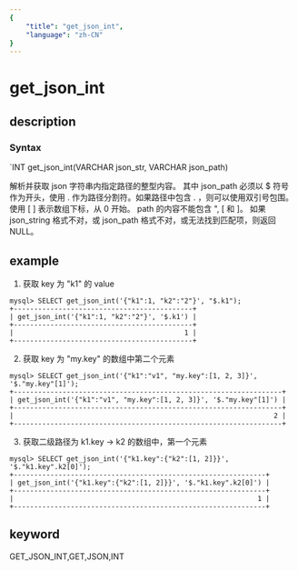 ```yaml
---
{
    "title": "get_json_int",
    "language": "zh-CN"
}
---
```


<!-- 
Licensed to the Apache Software Foundation (ASF) under one
or more contributor license agreements.  See the NOTICE file
distributed with this work for additional information
regarding copyright ownership.  The ASF licenses this file
to you under the Apache License, Version 2.0 (the
"License"); you may not use this file except in compliance
with the License.  You may obtain a copy of the License at

  http://www.apache.org/licenses/LICENSE-2.0

Unless required by applicable law or agreed to in writing,
software distributed under the License is distributed on an
"AS IS" BASIS, WITHOUT WARRANTIES OR CONDITIONS OF ANY
KIND, either express or implied.  See the License for the
specific language governing permissions and limitations
under the License.
-->

# get_json_int

## description

### Syntax

`INT get_json_int(VARCHAR json_str, VARCHAR json_path)

解析并获取 json 字符串内指定路径的整型内容。
其中 json_path 必须以 $ 符号作为开头，使用 . 作为路径分割符。如果路径中包含 . ，则可以使用双引号包围。
使用 [ ] 表示数组下标，从 0 开始。
path 的内容不能包含 ", [ 和 ]。
如果 json_string 格式不对，或 json_path 格式不对，或无法找到匹配项，则返回 NULL。

## example

1. 获取 key 为 "k1" 的 value

```
mysql> SELECT get_json_int('{"k1":1, "k2":"2"}', "$.k1");
+--------------------------------------------+
| get_json_int('{"k1":1, "k2":"2"}', '$.k1') |
+--------------------------------------------+
|                                          1 |
+--------------------------------------------+
```

2. 获取 key 为 "my.key" 的数组中第二个元素

```
mysql> SELECT get_json_int('{"k1":"v1", "my.key":[1, 2, 3]}', '$."my.key"[1]');
+------------------------------------------------------------------+
| get_json_int('{"k1":"v1", "my.key":[1, 2, 3]}', '$."my.key"[1]') |
+------------------------------------------------------------------+
|                                                                2 |
+------------------------------------------------------------------+
```

3. 获取二级路径为 k1.key -> k2 的数组中，第一个元素

```
mysql> SELECT get_json_int('{"k1.key":{"k2":[1, 2]}}', '$."k1.key".k2[0]');
+--------------------------------------------------------------+
| get_json_int('{"k1.key":{"k2":[1, 2]}}', '$."k1.key".k2[0]') |
+--------------------------------------------------------------+
|                                                            1 |
+--------------------------------------------------------------+
```

## keyword

GET_JSON_INT,GET,JSON,INT
